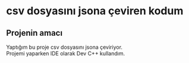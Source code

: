 # csv dosyasını jsona çeviren kodum
## Projenin amacı
Yaptığım bu proje csv dosyasını jsona çeviriyor. <br/>
Projemi yaparken IDE olarak Dev C++ kullandım.
